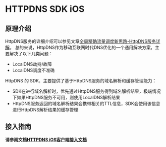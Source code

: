 # HTTPDNS SDK iOS
## 原理介绍

HttpDNS服务的详细介绍可以参见文章[全局精确流量调度新思路-HttpDNS服务详解](https://cloud.tencent.com/developer/article/1035562)。 总的来说，HttpDNS作为移动互联网时代DNS优化的一个通用解决方案，主要解决了以下几类问题：
- LocalDNS劫持/故障
- LocalDNS调度不准确

HttpDNS 的 SDK，主要提供了基于HttpDNS服务的域名解析和缓存管理能力：
- SDK在进行域名解析时，优先通过HttpDNS服务得到域名解析结果，极端情况下如果HttpDNS服务不可用，则使用LocalDNS解析结果
- HttpDNS服务返回的域名解析结果会携带相关的TTL信息，SDK会使用该信息进行HttpDNS解析结果的缓存管理
## 接入指南
**请参阅文档[HTTPDNS iOS客户端接入文档](https://cloud.tencent.com/document/product/379/17669)**
